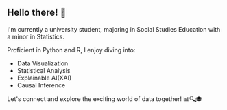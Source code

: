 ## Hello there! 👋 

I'm currently a university student, majoring in Social Studies Education with a minor in Statistics.

Proficient in Python and R, I enjoy diving into:
- Data Visualization
- Statistical Analysis
- Explainable AI(XAI)
- Causal Inference

Let's connect and explore the exciting world of data together! 📊🔍🎓

<!--
**Jaehoon-Jang-data/Jaehoon-Jang-data** is a ✨ _special_ ✨ repository because its `README.md` (this file) appears on your GitHub profile.

Here are some ideas to get you started:

- 🔭 I’m currently working on ...
- 🌱 I’m currently learning ...
- 👯 I’m looking to collaborate on ...
- 🤔 I’m looking for help with ...
- 💬 Ask me about ...
- 📫 How to reach me: ...
- 😄 Pronouns: ...
- ⚡ Fun fact: ...
-->
